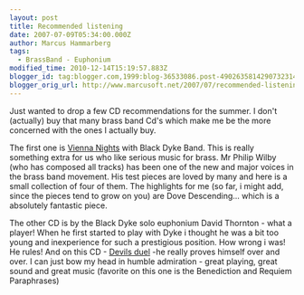 ```yaml
---
layout: post
title: Recommended listening
date: 2007-07-09T05:34:00.000Z
author: Marcus Hammarberg
tags:
  - BrassBand - Euphonium
modified_time: 2010-12-14T15:19:57.883Z
blogger_id: tag:blogger.com,1999:blog-36533086.post-4902635814290732314
blogger_orig_url: http://www.marcusoft.net/2007/07/recommended-listening.html
---
```



Just
wanted to drop a few CD recommendations for the summer. I don't
(actually) buy that many brass band Cd's which make me be the more
concerned with the ones I actually buy.

The first one is [Vienna
Nights](http://www.4barsrest.com/reviews/cds/cd316.asp) with Black Dyke
Band. This is really something extra for us who like serious music for
brass. Mr Philip Wilby (who has composed all tracks) has been one of the
new and major voices in the brass band movement. His test pieces are
loved by many and here is a small collection of four of them.
The highlights for me (so far, i might add, since the pieces tend to
grow on you) are Dove Descending... which is a absolutely fantastic
piece.

The other CD is by the Black Dyke solo euphonium David Thornton - what a
player! When he first started to play with Dyke i thought he was a bit
too young and inexperience for such a prestigious position. How wrong i
was! He rules! And on this CD - [Devils
duel](http://www.4barsrest.com/reviews/cds/cd317.asp) -he really proves
himself over and over. I can just bow my head in humble admiration -
great playing, great sound and great music (favorite on this one is the
Benediction and Requiem Paraphrases)
